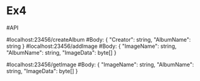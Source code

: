 # Ex4

#API

#localhost:23456/createAlbum
#Body:
      { 
        "Creator": string,
        "AlbumName": string
      }
#localhost:23456/addImage
#Body:
      { 
        "ImageName": string,
        "AlbumName": string,
        "ImageData": byte[]
      }

#localhost:23456/getImage
#Body:
      { 
        "ImageName": string,
        "AlbumName": string,
        "ImageData": byte[]
      }